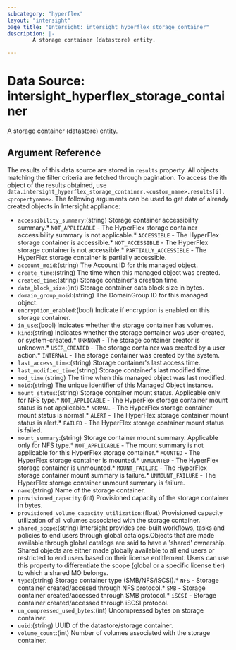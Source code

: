 ```yaml
---
subcategory: "hyperflex"
layout: "intersight"
page_title: "Intersight: intersight_hyperflex_storage_container"
description: |-
        A storage container (datastore) entity.

---
```


# Data Source: intersight_hyperflex_storage_container
A storage container (datastore) entity.
## Argument Reference
The results of this data source are stored in `results` property.
All objects matching the filter criteria are fetched through pagination.
To access the ith object of the results obtained, use `data.intersight_hyperflex_storage_container.<custom_name>.results[i].<propertyname>`.
The following arguments can be used to get data of already created objects in Intersight appliance:
* `accessibility_summary`:(string) Storage container accessibility summary.* `NOT_APPLICABLE` - The HyperFlex storage container accessibility summary is not applicable.* `ACCESSIBLE` - The HyperFlex storage container is accessible.* `NOT_ACCESSIBLE` - The HyperFlex storage container is not accessible.* `PARTIALLY_ACCESSIBLE` - The HyperFlex storage container is partially accessible. 
* `account_moid`:(string) The Account ID for this managed object. 
* `create_time`:(string) The time when this managed object was created. 
* `created_time`:(string) Storage container's creation time. 
* `data_block_size`:(int) Storage container data block size in bytes. 
* `domain_group_moid`:(string) The DomainGroup ID for this managed object. 
* `encryption_enabled`:(bool) Indicate if encryption is enabled on this storage container. 
* `in_use`:(bool) Indicates whether the storage container has volumes. 
* `kind`:(string) Indicates whether the storage container was user-created, or system-created.* `UNKNOWN` - The storage container creator is unknown.* `USER_CREATED` - The storage container was created by a user action.* `INTERNAL` - The storage container was created by the system. 
* `last_access_time`:(string) Storage container's last access time. 
* `last_modified_time`:(string) Storage container's last modified time. 
* `mod_time`:(string) The time when this managed object was last modified. 
* `moid`:(string) The unique identifier of this Managed Object instance. 
* `mount_status`:(string) Storage container mount status. Applicable only for NFS type.* `NOT_APPLICABLE` - The HyperFlex storage container mount status is not applicable.* `NORMAL` - The HyperFlex storage container mount status is normal.* `ALERT` - The HyperFlex storage container mount status is alert.* `FAILED` - The HyperFlex storage container mount status is failed. 
* `mount_summary`:(string) Storage container mount summary. Applicable only for NFS type.* `NOT_APPLICABLE` - The mount summary is not applicable for this HyperFlex storage container.* `MOUNTED` - The HyperFlex storage container is mounted.* `UNMOUNTED` - The HyperFlex storage container is unmounted.* `MOUNT_FAILURE` - The HyperFlex storage container mount summary is failure.* `UNMOUNT_FAILURE` - The HyperFlex storage container unmount summary is failure. 
* `name`:(string) Name of the storage container. 
* `provisioned_capacity`:(int) Provisioned capacity of the storage container in bytes. 
* `provisioned_volume_capacity_utilization`:(float) Provisioned capacity utilization of all volumes associated with the storage container. 
* `shared_scope`:(string) Intersight provides pre-built workflows, tasks and policies to end users through global catalogs.Objects that are made available through global catalogs are said to have a 'shared' ownership. Shared objects are either made globally available to all end users or restricted to end users based on their license entitlement. Users can use this property to differentiate the scope (global or a specific license tier) to which a shared MO belongs. 
* `type`:(string) Storage container type (SMB/NFS/iSCSI).* `NFS` - Storage container created/accesed through NFS protocol.* `SMB` - Storage container created/accessed through SMB protocol.* `iSCSI` - Storage container created/accessed through iSCSI protocol. 
* `un_compressed_used_bytes`:(int) Uncompressed bytes on storage container. 
* `uuid`:(string) UUID of the datastore/storage container. 
* `volume_count`:(int) Number of volumes associated with the storage container. 
 
